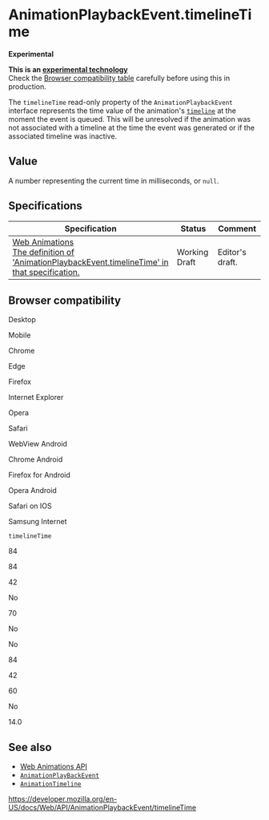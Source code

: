 # AnimationPlaybackEvent.timelineTime

**Experimental**

**This is an [experimental technology](https://developer.mozilla.org/en-US/docs/MDN/Guidelines/Conventions_definitions#experimental)**  
Check the [Browser compatibility table](#browser_compatibility) carefully before using this in production.

The `timelineTime` read-only property of the `AnimationPlaybackEvent` interface represents the time value of the animation's [`timeline`](../animationtimeline) at the moment the event is queued. This will be unresolved if the animation was not associated with a timeline at the time the event was generated or if the associated timeline was inactive.

## Value

A number representing the current time in milliseconds, or `null`.

## Specifications

<table><thead><tr class="header"><th>Specification</th><th>Status</th><th>Comment</th></tr></thead><tbody><tr class="odd"><td><a href="https://drafts.csswg.org/web-animations-1/#dom-animationplaybackevent-timelinetime">Web Animations<br />
<span class="small">The definition of 'AnimationPlaybackEvent.timelineTime' in that specification.</span></a></td><td><span class="spec-wd">Working Draft</span></td><td>Editor's draft.</td></tr></tbody></table>

## Browser compatibility

Desktop

Mobile

Chrome

Edge

Firefox

Internet Explorer

Opera

Safari

WebView Android

Chrome Android

Firefox for Android

Opera Android

Safari on IOS

Samsung Internet

`timelineTime`

84

84

42

No

70

No

No

84

42

60

No

14.0

## See also

- [Web Animations API](../web_animations_api)
- [`AnimationPlayBackEvent`](../animationplaybackevent)
- [`AnimationTimeline`](../animationtimeline)

<a href="https://developer.mozilla.org/en-US/docs/Web/API/AnimationPlaybackEvent/timelineTime" class="_attribution-link">https://developer.mozilla.org/en-US/docs/Web/API/AnimationPlaybackEvent/timelineTime</a>
